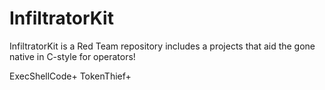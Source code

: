 # InfiltratorKit
InfiltratorKit is a Red Team repository includes a projects that aid the gone native in C-style for operators!



ExecShellCode+
TokenThief+

